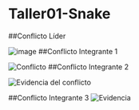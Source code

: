 # Taller01-Snake
##Conflicto Líder

![image](https://github.com/user-attachments/assets/5f7d1751-3303-4489-8f45-08f236b4f87a)
##Conflicto Integrante 1

![Conflicto](https://github.com/user-attachments/assets/cf7dc3de-fb8d-4884-8231-3933c2c847d5)
##Conflicto Integrante 2

![Evidencia del conflicto](https://github.com/user-attachments/assets/8c21218e-02c5-463d-a112-4bad9384464b)   

##Conflicto Integrante 3
![Evidencia](https://github.com/user-attachments/assets/a602eda3-58d2-4a4a-ac88-a57c6855a9fc)
